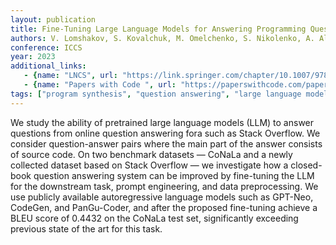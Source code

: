 ```yaml
---
layout: publication
title: Fine-Tuning Large Language Models for Answering Programming Questions with Code Snippets
authors: V. Lomshakov, S. Kovalchuk, M. Omelchenko, S. Nikolenko, A. Aliev
conference: ICCS
year: 2023
additional_links:
   - {name: "LNCS", url: "https://link.springer.com/chapter/10.1007/978-3-031-36021-3_15"}
   - {name: "Papers with Code ", url: "https://paperswithcode.com/paper/fine-tuning-large-language-models-for"}
tags: ["program synthesis", "question answering", "large language models"]
---
```

We study the ability of pretrained large language models (LLM) to answer questions from online question answering fora such as Stack Overflow. We consider question-answer pairs where the main part of the answer consists of source code. On two benchmark datasets — CoNaLa and a newly collected dataset based on Stack Overflow — we investigate how a closed-book question answering system can be improved by fine-tuning the LLM for the downstream task, prompt engineering, and data preprocessing. We use publicly available autoregressive language models such as GPT-Neo, CodeGen, and PanGu-Coder, and after the proposed fine-tuning achieve a BLEU score of 0.4432 on the CoNaLa test set, significantly exceeding previous state of the art for this task.